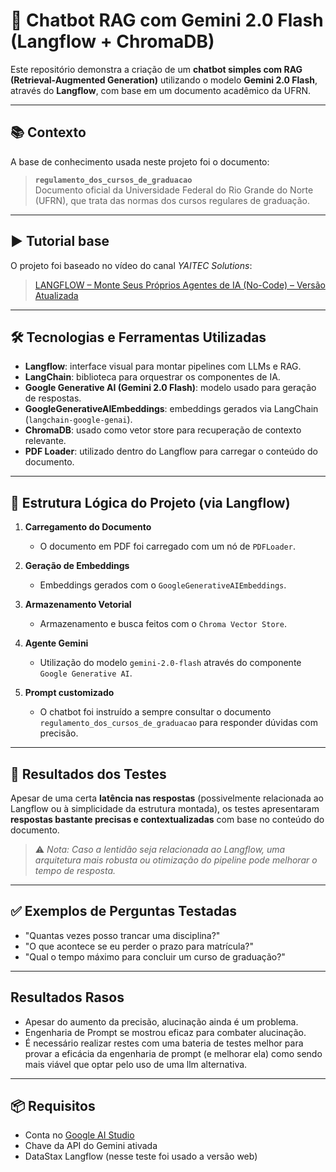 # 💬 Chatbot RAG com Gemini 2.0 Flash (Langflow + ChromaDB)

Este repositório demonstra a criação de um **chatbot simples com RAG (Retrieval-Augmented Generation)** utilizando o modelo **Gemini 2.0 Flash**, através do **Langflow**, com base em um documento acadêmico da UFRN.

---

## 📚 Contexto

A base de conhecimento usada neste projeto foi o documento:

> **`regulamento_dos_cursos_de_graduacao`**  
> Documento oficial da Universidade Federal do Rio Grande do Norte (UFRN), que trata das normas dos cursos regulares de graduação.

---

## ▶️ Tutorial base

O projeto foi baseado no vídeo do canal *YAITEC Solutions*:
> [LANGFLOW – Monte Seus Próprios Agentes de IA (No-Code) – Versão Atualizada](https://www.youtube.com/watch?v=7jVO3j-qE4w)

---

## 🛠️ Tecnologias e Ferramentas Utilizadas

- **Langflow**: interface visual para montar pipelines com LLMs e RAG.
- **LangChain**: biblioteca para orquestrar os componentes de IA.
- **Google Generative AI (Gemini 2.0 Flash)**: modelo usado para geração de respostas.
- **GoogleGenerativeAIEmbeddings**: embeddings gerados via LangChain (`langchain-google-genai`).
- **ChromaDB**: usado como vetor store para recuperação de contexto relevante.
- **PDF Loader**: utilizado dentro do Langflow para carregar o conteúdo do documento.

---

## 🧩 Estrutura Lógica do Projeto (via Langflow)

1. **Carregamento do Documento**  
   - O documento em PDF foi carregado com um nó de `PDFLoader`.

2. **Geração de Embeddings**  
   - Embeddings gerados com o `GoogleGenerativeAIEmbeddings`.

3. **Armazenamento Vetorial**  
   - Armazenamento e busca feitos com o `Chroma Vector Store`.

4. **Agente Gemini**  
   - Utilização do modelo `gemini-2.0-flash` através do componente `Google Generative AI`.

5. **Prompt customizado**  
   - O chatbot foi instruído a sempre consultar o documento `regulamento_dos_cursos_de_graduacao` para responder dúvidas com precisão.

---

## 🧪 Resultados dos Testes

Apesar de uma certa **latência nas respostas** (possivelmente relacionada ao Langflow ou à simplicidade da estrutura montada), os testes apresentaram **respostas bastante precisas e contextualizadas** com base no conteúdo do documento.

> ⚠️ *Nota: Caso a lentidão seja relacionada ao Langflow, uma arquitetura mais robusta ou otimização do pipeline pode melhorar o tempo de resposta.*

---

## ✅ Exemplos de Perguntas Testadas

- "Quantas vezes posso trancar uma disciplina?"
- "O que acontece se eu perder o prazo para matrícula?"
- "Qual o tempo máximo para concluir um curso de graduação?"

---
## Resultados Rasos

- Apesar do aumento da precisão, alucinação ainda é um problema.
- Engenharia de Prompt se mostrou eficaz para combater alucinação.
- É necessário realizar restes com uma bateria de testes melhor para provar a eficácia da engenharia de prompt (e melhorar ela) como sendo mais viável que optar pelo uso de uma llm alternativa.

---
## 📦 Requisitos

- Conta no [Google AI Studio](https://makersuite.google.com/app)
- Chave da API do Gemini ativada
- DataStax Langflow (nesse teste foi usado a versão web)
